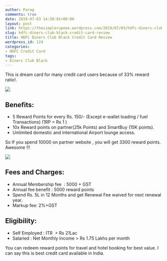 ```yaml
---
author: Parag
comments: true
date: 2019-07-03 14:50:01+00:00
layout: post
link: https://thesimplerupeee.wordpress.com/2019/07/03/hdfc-diners-club-black-credit-card-review/
slug: hdfc-diners-club-black-credit-card-review
title: HDFC Diners Club Black Credit Card Review
wordpress_id: 124
categories:
- HDFC Credit Card
tags:
- Diners Club Black
---
```





This is dream card for many credit card users because of 33% reward ratio!. 





![](https://thesimplerupeee.files.wordpress.com/2020/05/53f21-privileges-bnr.jpg)





## **Benefits:**







  * 5 Reward Points for every Rs. 150/- (Except e-wallet loading / fuel Transactions) (1RP = Rs 1 )
  * 10x Reward points on partner(25k Points) and SmartBuy (15K points).
  * Unlimited domestic and international Airport lounge access.






So If you spend 10000 on partner website , you will get 3300 reward points. Awesome !!!





![](https://thesimplerupeee.files.wordpress.com/2020/05/29ec9-product-card-black-1.png)





## Fees and Charges:







  * Annual Membership fee  : 5000 + GST
  * Annual fee benefit : 5000 reward points
  * Spend Rs. 5L in 12 Months and get Renewal Fee waived for next renewal year.
  * Markup fee: 2%+GST






## Eligibility: 







  * Self Employed : ITR  > Rs 21Lac
  * Salaried : Net Monthly Income > Rs 1.75 Lakhs per month






You can redeem reward points for travel and hotel booking for best value. I can say this is best credit card available in India.



